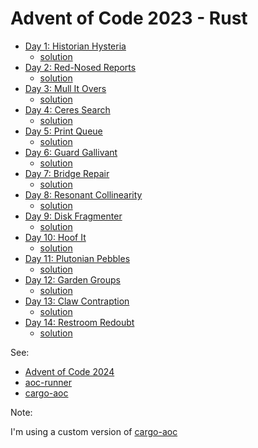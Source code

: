# Advent of Code 2023 - Rust

- [Day 1: Historian Hysteria](https://adventofcode.com/2024/day/1)
  - [solution](src/day01.rs)
- [Day 2: Red-Nosed Reports](https://adventofcode.com/2024/day/2)
  - [solution](src/day02.rs)
- [Day 3: Mull It Overs](https://adventofcode.com/2024/day/3)
  - [solution](src/day03.rs)
- [Day 4: Ceres Search](https://adventofcode.com/2024/day/4)
  - [solution](src/day04.rs)
- [Day 5: Print Queue](https://adventofcode.com/2024/day/5)
  - [solution](src/day05.rs)
- [Day 6: Guard Gallivant](https://adventofcode.com/2024/day/6)
  - [solution](src/day06.rs)
- [Day 7: Bridge Repair](https://adventofcode.com/2024/day/7)
  - [solution](src/day07.rs)
- [Day 8: Resonant Collinearity](https://adventofcode.com/2024/day/8)
  - [solution](src/day08.rs)
- [Day 9: Disk Fragmenter](https://adventofcode.com/2024/day/9)
  - [solution](src/day09.rs)
- [Day 10: Hoof It](https://adventofcode.com/2024/day/10)
  - [solution](src/day10.rs)
- [Day 11: Plutonian Pebbles](https://adventofcode.com/2024/day/11)
  - [solution](src/day11.rs)
- [Day 12: Garden Groups](https://adventofcode.com/2024/day/12)
  - [solution](src/day12.rs)
- [Day 13: Claw Contraption](https://adventofcode.com/2024/day/13)
  - [solution](src/day13.rs)
- [Day 14: Restroom Redoubt](https://adventofcode.com/2024/day/14)
  - [solution](src/day14.rs)
<!-- Insert before -->

See:

- [Advent of Code 2024](https://adventofcode.com/2024/)
- [aoc-runner](https://crates.io/crates/aoc-runner)
- [cargo-aoc](https://crates.io/crates/cargo-aoc)

Note:

I'm using a custom version of [cargo-aoc](https://github.com/pedantic79/cargo-aoc/tree/new-criterion)
